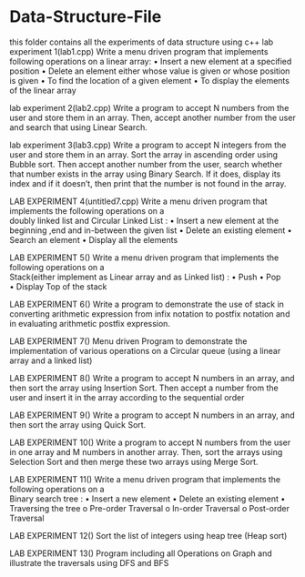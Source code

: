 # Data-Structure-File
this folder contains all the experiments of data structure using c++
lab experiment 1(lab1.cpp)
Write a menu driven program that implements following operations on a  linear array:
•	Insert a new element at a specified position
•	Delete an element either whose value is given or whose position is given
•	To find the location of a given element
•	To display the elements of the linear array

lab experiment 2(lab2.cpp)
Write a program to accept N numbers from the user and store them in an array. Then, accept another number from the user and search that using Linear Search.

lab experiment 3(lab3.cpp)
Write a program to accept N integers from the user and store them in an array. Sort the array in ascending order using Bubble sort. Then accept another number from the user, search whether that number exists in the array using Binary Search. If it does, display its index and if it doesn’t, then print that the number is not found in the array.

LAB EXPERIMENT 4(untitled7.cpp)
Write a menu driven program that implements the following operations on a   
doubly linked list and Circular Linked List :
•	Insert a new element at the beginning ,end and in-between the given list
•	Delete an existing element
•	Search an element
•	Display all the elements 

LAB EXPERIMENT 5()
Write a menu driven program that implements the following operations on a   
Stack(either implement as Linear array and as Linked list) :
•	Push 
•	Pop  
•	Display Top of the stack

LAB EXPERIMENT 6()
Write a program to demonstrate the use of stack in converting arithmetic expression from infix notation to postfix notation and in evaluating arithmetic postfix expression.

LAB EXPERIMENT 7()
Menu driven Program to demonstrate the implementation of various operations on a Circular queue (using a linear array and  a linked list)

LAB EXPERIMENT 8()
Write a program to accept N numbers in an array, and then sort the array using Insertion Sort. Then accept a number from the user and insert it in the array according to the sequential order

LAB EXPERIMENT 9()
Write a program to accept N numbers in an array, and then sort the array using Quick Sort.

LAB EXPERIMENT 10()
Write a program to accept N numbers from the user in one array and M numbers in another array. Then, sort the arrays using Selection Sort and then merge these two arrays using Merge Sort.

LAB EXPERIMENT 11()
Write a menu driven program that implements the following operations on a   
Binary search tree :
•	Insert a new element 
•	Delete an existing element
•	Traversing the tree
o	Pre-order Traversal
o	In-order Traversal 
o	Post-order Traversal

LAB EXPERIMENT 12()
Sort the list of integers using heap tree (Heap sort)

LAB EXPERIMENT 13()
Program including all Operations on Graph and illustrate the traversals using DFS and BFS
